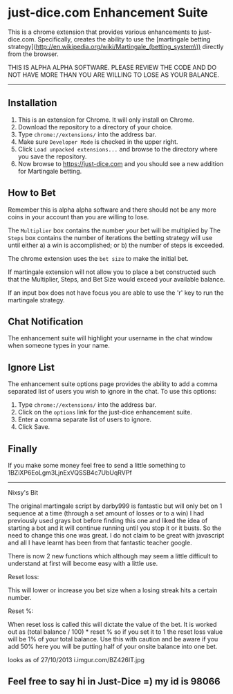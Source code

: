 just-dice.com Enhancement Suite
========================

This is a chrome extension that provides various enhancements to just-dice.com. Specifically, creates the ability to use the [martingale betting strategy](http://en.wikipedia.org/wiki/Martingale_(betting_system\)) directly from the browser.

THIS IS ALPHA ALPHA SOFTWARE. PLEASE REVIEW THE CODE AND DO NOT HAVE MORE THAN YOU ARE WILLING TO LOSE AS YOUR BALANCE.

------------
Installation
------------

1. This is an extension for Chrome. It will only install on Chrome.
2. Download the repository to a directory of your choice.
2. Type `chrome://extensions/` into the address bar.
3. Make sure `Developer Mode` is checked in the upper right.
4. Click `Load unpacked extensions...` and browse to the directory where you save the repository.
5. Now browse to https://just-dice.com and you should see a new addition for Martingale betting.


How to Bet
----------
Remember this is alpha alpha software and there should not be any more coins in your account than you are willing to lose.

The `Multiplier` box contains the number your bet will be multiplied by 
The `Steps` box contains the number of iterations the betting strategy will use until either a) a win is accomplished; or b) the number of steps is exceeded.

The chrome extension uses the `bet size` to make the initial bet.

If martingale extension will not allow you to place a bet constructed such that the Multiplier, Steps, and Bet Size would exceed your available balance.

If an input box does not have focus you are able to use the 'r' key to run the martingale strategy.

Chat Notification
-----------
The enhancement suite will highlight your username in the chat window when someone types in your name.

Ignore List
-----------
The enhancement suite options page provides the ability to add a comma separated list of users you wish to ignore in the chat. To use this options:

1. Type `chrome://extensions/` into the address bar.
2. Click on the `options` link for the just-dice enhancement suite.
3. Enter a comma separate list of users to ignore.
4. Click Save.

Finally
-------
If you make some money feel free to send a little something to 1BZiXP6EoLgm3LjnExVQSSB4c7UbUqRVPf

------------
Nixsy's Bit

The original martingale script by darby999 is fantastic but will only bet on 1 sequence at a time (through a set amount of losses or to a win)
I had previously used grays bot before finding this one and liked the idea of starting a bot and it will continue running until you stop it or it busts.
So the need to change this one was great. I do not claim to be great with javascript and all I have learnt has been from that fantastic teacher google.

There is now 2 new functions which although may seem a little difficult to understand at first will become easy with a little use.

Reset loss:

This will lower or increase you bet size when a losing streak hits a certain number. 

Reset %:

When reset loss is called this will dictate the value of the bet. It is worked out as (total balance / 100) * reset % so if you set it to 1
the reset loss value will be 1% of your total balance. Use this with caution and be aware if you add 50% here you will be putting half of 
your onsite balance into one bet.

looks as of 27/10/2013
i.imgur.com/BZ426IT.jpg

Feel free to say hi in Just-Dice =) my id is 98066
------------
